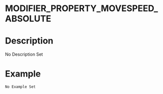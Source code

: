 # MODIFIER_PROPERTY_MOVESPEED_ABSOLUTE
# Description
No Description Set
# Example
```No Example Set```